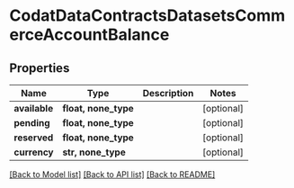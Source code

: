 # CodatDataContractsDatasetsCommerceAccountBalance


## Properties
Name | Type | Description | Notes
------------ | ------------- | ------------- | -------------
**available** | **float, none_type** |  | [optional] 
**pending** | **float, none_type** |  | [optional] 
**reserved** | **float, none_type** |  | [optional] 
**currency** | **str, none_type** |  | [optional] 

[[Back to Model list]](../README.md#documentation-for-models) [[Back to API list]](../README.md#documentation-for-api-endpoints) [[Back to README]](../README.md)


